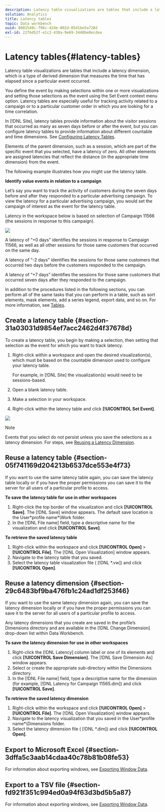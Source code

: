 ```yaml
---
description: Latency table visualizations are tables that include a latency dimension, which is a type of derived dimension that measures the time that has elapsed since a particular event occurred.
solution: Analytics
title: Latency tables
topic: Data workbench
uuid: 8081540c-f96c-424e-802d-05d1be5a728d
exl-id: 22f6d52f-e1c2-430a-9e69-3440be0ecdea
---
```

# Latency tables{#latency-tables}

Latency table visualizations are tables that include a latency dimension, which is a type of derived dimension that measures the time that has elapsed since a particular event occurred.

 You define the event by making selections within one or more visualizations and setting those selections as the event using the Set Event context menu option. Latency tables are especially useful for tracking activity related to a campaign or to a particular customer order in which you are looking for a time correlation.

In [!DNL Site], latency tables provide information about the visitor sessions that occurred as many as seven days before or after the event, but you can configure latency tables to provide information about different countable and time dimensions. See [Configuring Latency Tables](../../../home/c-get-started/c-intf-anlys-ftrs/c-config-ltcy-tbls/c-config-ltcy-tbls.md#concept-7175c3defec64556994f0dfcccb7d15c).

Elements of the parent dimension, such as a session, which are part of the specific event that you selected, have a latency of zero. All other elements are assigned latencies that reflect the distance (in the appropriate time dimension) from the event.

The following example illustrates how you might use the latency table.

**Identify value events in relation to a campaign**

Let’s say you want to track the activity of customers during the seven days before and after they responded to a particular advertising campaign. To view the latency for a particular advertising campaign, you would set the campaign of interest as the event for the latency table.

Latency in the workspace below is based on selection of Campaign 11566 (the sessions in response to this campaign).

![](assets/vis_Latency.png)

A latency of “+0 days” identifies the sessions in response to Campaign 11566, as well as all other sessions for those same customers that occurred on the same day.

A latency of “-2 days” identifies the sessions for those same customers that occurred two days before the customers responded to the campaign.

A latency of “+7 days” identifies the sessions for those same customers that occurred seven days after they responded to the campaign.

In addition to the procedures listed in the following sections, you can perform all of the same tasks that you can perform in a table, such as sort elements, mask elements, add a series legend, export data, and so on. For more information, see [Tables](../../../home/c-get-started/c-analysis-vis/c-tables/c-tables.md#concept-c632cb8ad9724f90ac5c294d52ae667f).

## Create a latency table {#section-31a03031d9854ef7acc2462d4f37678d}

To create a latency table, you begin by making a selection, then setting that selection as the event for which you want to track latency.

1. Right-click within a workspace and open the desired visualization(s), which must be based on the countable dimension used to configure your latency table.

   For example, in [!DNL Site] the visualization(s) would need to be sessions-based. 

1. Open a blank latency table. 
1. Make a selection in your workspace. 
1. Right-click within the latency table and click **[!UICONTROL Set Event]**.

![](assets/vis_Latency_SetEvent.png)

>[!NOTE]
>
>Events that you select do not persist unless you save the selections as a latency dimension. For steps, see [Reusing a Latency Dimension](../../../home/c-get-started/c-analysis-vis/c-lat-tbls.md#section-29c6483bf9ba476fb1c24ad1df253f46).

## Reuse a latency table {#section-05f741169d204213b6537dce553e4f73}

If you want to use the same latency table again, you can save the latency table locally or if you have the proper permissions you can save it to the server for all users of a particular profile to access.

**To save the latency table for use in other workspaces**

1. Right-click the top border of the visualization and click **[!UICONTROL Save]**. The [!DNL Save] window appears. The default save location is the User\*profile name*\Work folder. 
1. In the [!DNL File name] field, type a descriptive name for the visualization and click **[!UICONTROL Save]**.

**To retrieve the saved latency table**

1. Right-click within the workspace and click **[!UICONTROL Open]** > **[!UICONTROL File]**. The [!DNL Open Visualization] window appears. 
1. Navigate to the latency table that you saved. 
1. Select the latency table visualization file ( [!DNL *.vw]) and click **[!UICONTROL Open]**.

## Reuse a latency dimension {#section-29c6483bf9ba476fb1c24ad1df253f46}

If you want to use the same latency dimension again, you can save the latency dimension locally or if you have the proper permissions you can save it to the server for all users of a particular profile to access.

Any latency dimensions that you create are saved in the profile’s Dimensions directory and are available in the [!DNL Change Dimension] drop-down list within Data Workbench.

**To save the latency dimension for use in other workspaces**

1. Right-click the [!DNL Latency] column label or one of its elements and click **[!UICONTROL Save Dimension]**. The [!DNL Save Dimension As] window appears. 
1. Select or create the appropriate sub-directory within the Dimensions directory. 
1. In the [!DNL File name] field, type a descriptive name for the dimension (for example, [!DNL Latency for Campaign 11565.dim]) and click **[!UICONTROL Save]**.

**To retrieve the saved latency dimension**

1. Right-click within the workspace and click **[!UICONTROL Open]** > **[!UICONTROL File]**. The [!DNL Open Visualization] window appears. 
1. Navigate to the latency visualization that you saved in the User\*profile name*\Dimensions folder. 
1. Select the latency dimension file ( [!DNL *.dim]) and click **[!UICONTROL Open]**.

## Export to Microsoft Excel {#section-3dffa5c3aab14cdaa40c78b81b08fe53}

For information about exporting windows, see [Exporting Window Data](../../../home/c-get-started/c-wk-win-wksp/c-exp-win-data.md#concept-8df61d64ed434cc5a499023c44197349).

## Export to a TSV file {#section-fd921f351c994ed0a94f63d3bd5b5a87}

For information about exporting windows, see [Exporting Window Data](../../../home/c-get-started/c-wk-win-wksp/c-exp-win-data.md#concept-8df61d64ed434cc5a499023c44197349).
